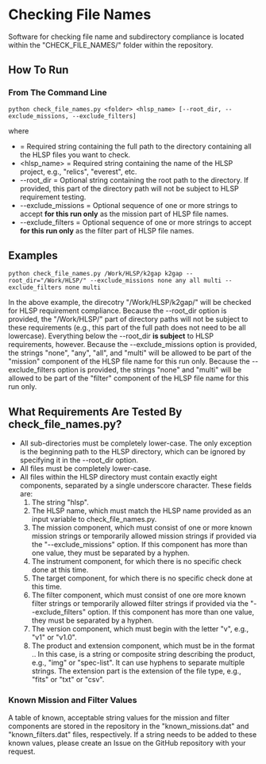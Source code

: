 Checking File Names
===================

Software for checking file name and subdirectory compliance is located within the "CHECK_FILE_NAMES/" folder within the repository.

## How To Run ##
### From The Command Line ###
    python check_file_names.py <folder> <hlsp_name> [--root_dir, --exclude_missions, --exclude_filters]

where
*  <folder> = Required string containing the full path to the directory containing all the HLSP files you want to check.
*  <hlsp_name> = Required string containing the name of the HLSP project, e.g., "relics", "everest", etc.
*  --root_dir = Optional string containing the root path to the directory.  If provided, this part of the directory path will not be subject to HLSP requirement testing.
*  --exclude_missions = Optional sequence of one or more strings to accept **for this run only** as the mission part of HLSP file names.
*  --exclude_filters = Optional sequence of one or more strings to accept **for this run only** as the filter part of HLSP file names.

## Examples ##
    python check_file_names.py /Work/HLSP/k2gap k2gap --root_dir="/Work/HLSP/" --exclude_missions none any all multi --exclude_filters none multi

In the above example, the direcotry "/Work/HLSP/k2gap/" will be checked for HLSP requirement compliance.  Because the --root_dir option is provided, the "/Work/HLSP/" part of directory paths will not be subject to these requirements (e.g., this part of the full path does not need to be all lowercase).  Everything below the --root_dir **is subject** to HLSP requirements, however.  Because the --exclude_missions option is provided, the strings "none", "any", "all", and "multi" will be allowed to be part of the "mission" component of the HLSP file name for this run only.  Because the --exclude_filters option is provided, the strings "none" and "multi" will be allowed to be part of the "filter" component of the HLSP file name for this run only.

## What Requirements Are Tested By check_file_names.py? ##

* All sub-directories must be completely lower-case.  The only exception is the beginning path to the HLSP directory, which can be ignored by specifying it in the --root_dir option.
* All files must be completely lower-case.
* All files within the HLSP directory must contain exactly eight components, separated by a single underscore character.  These fields are:
    1. The string "hlsp".
    1. The HLSP name, which must match the HLSP name provided as an input variable to check_file_names.py.
    1. The mission component, which must consist of one or more known mission strings or temporarily allowed mission strings if provided via the "--exclude_missions" option.  If this component has more than one value, they must be separated by a hyphen.
    1. The instrument component, for which there is no specific check done at this time.
    1. The target component, for which there is no specific check done at this time.
    1. The filter component, which must consist of one ore more known filter strings or temporarily allowed filter strings if provided via the "--exclude_filters" option.  If this component has more than one value, they must be separated by a hyphen.
    1. The version component, which must begin with the letter "v", e.g., "v1" or "v1.0".
    1. The product and extension component, which must be in the format <x>.<y>.  In this case, <x> is a string or composite string describing the product, e.g., "img" or "spec-list".  It can use hyphens to separate multiple strings.  The extension part <y> is the extension of the file type, e.g., "fits" or "txt" or "csv".

### Known Mission and Filter Values ###
A table of known, acceptable string values for the mission and filter components are stored in the repository in the "known_missions.dat" and "known_filters.dat" files, respectively.  If a string needs to be added to these known values, please create an Issue on the GitHub repository with your request.
